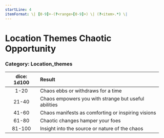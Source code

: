 ```yaml
---
startLine: 4
itemFormat: \| [0-9]+-(?<range>[0-9]+) \| (?<item>.*) \|
---
```

# Location Themes Chaotic Opportunity
### Category: Location_themes

| dice: 1d100 | Result |
|:----:|:-------|
| 1-20 | Chaos ebbs or withdraws for a time |
| 21-40 | Chaos empowers you with strange but useful abilities |
| 41-60 | Chaos manifests as comforting or inspiring visions |
| 61-80 | Chaotic changes hamper your foes |
| 81-100 | Insight into the source or nature of the chaos |